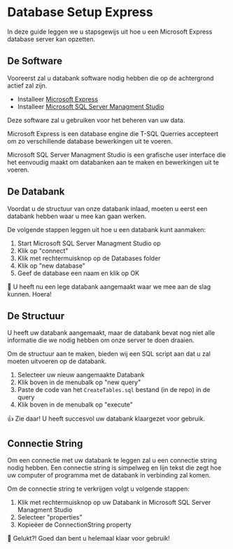 # Database Setup Express
In deze guide leggen we u stapsgewijs uit hoe u een Microsoft Express database server kan opzetten.

## De Software
Vooreerst zal u databank software nodig hebben die op de achtergrond actief zal zijn.

* Installeer [Microsoft Express](https://www.microsoft.com/en-us/Download/details.aspx?id=101064)
* Installeer [Microsoft SQL Server Managment Studio](https://learn.microsoft.com/en-us/sql/ssms/download-sql-server-management-studio-ssms?view=sql-server-ver16)

Deze software zal u gebruiken voor het beheren van uw data. 

Microsoft Express is een database engine die T-SQL Querries accepteert om zo verschillende database bewerkingen uit te voeren.

Microsoft SQL Server Managment Studio is een grafische user interface die het eenvoudig maakt om databanken aan te maken en bewerkingen uit te voeren.

## De Databank
Voordat u de structuur van onze databank inlaad, moeten u eerst een databank hebben waar u mee kan gaan werken.

De volgende stappen leggen uit hoe u een databank kunt aanmaken:

1. Start Microsoft SQL Server Managment Studio op
2. Klik op "connect"
3. Klik met rechtermuisknop op de Databases folder
4. Klik op "new database" 
5. Geef de database een naam en klik op OK

:tada: U heeft nu een lege databank aangemaakt waar we mee aan de slag kunnen. Hoera!

## De Structuur
U heeft uw databank aangemaakt, maar de databank bevat nog niet alle
informatie die we nodig hebben om onze server te doen draaien.

Om de structuur aan te maken, bieden wij een SQL script aan dat u zal moeten uitvoeren op de databank. 

1. Selecteer uw nieuw aangemaakte Databank
2. Klik boven in de menubalk op "new query"
3. Paste de code van het `CreateTables.sql` bestand (in de repo) in de query
4. Klik boven in de menubalk op "execute"

:thumbsup: Zie daar! U heeft succesvol uw databank klaargezet voor gebruik.

## Connectie String
Om een connectie met uw databank te leggen zal u een connectie string nodig hebben.
Een connectie string is simpelweg en lijn tekst die zegt hoe uw computer of programma met de databank in
verbinding zal komen.

Om de connectie string te verkrijgen volgt u volgende stappen:

1. Klik met rechtermuisknop op uw Databank in Microsoft SQL Server Managment Studio
2. Selecteer "properties"
3. Kopieëer de ConnectionString property

:rocket: Gelukt?! Goed dan bent u helemaal klaar voor gebruik!
